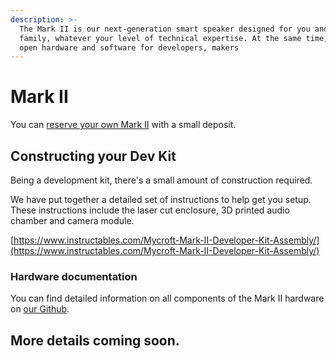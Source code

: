 ```yaml
---
description: >-
  The Mark II is our next-generation smart speaker designed for you and your
  family, whatever your level of technical expertise. At the same time, it is
  open hardware and software for developers, makers
---
```


# Mark II

You can [reserve your own Mark II](https://mycroft.ai/product/reserve-your-mark-ii-with-a-small-deposit/) with a small deposit.

## Constructing your Dev Kit

Being a development kit, there's a small amount of construction required.

We have put together a detailed set of instructions to help get you setup. These instructions include the laser cut enclosure, 3D printed audio chamber and camera module.

‌[https://www.instructables.com/Mycroft-Mark-II-Developer-Kit-Assembly/](https://www.instructables.com/Mycroft-Mark-II-Developer-Kit-Assembly/)

### Hardware documentation

You can find detailed information on all components of the Mark II hardware on [our Github](https://github.com/MycroftAI/hardware-mycroft-mark-II/tree/master/mark-II-Rpi-devkit).

## More details coming soon.

